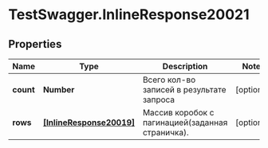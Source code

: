 # TestSwagger.InlineResponse20021

## Properties

Name | Type | Description | Notes
------------ | ------------- | ------------- | -------------
**count** | **Number** | Всего кол-во записей в результате запроса | [optional] 
**rows** | [**[InlineResponse20019]**](InlineResponse20019.md) | Массив коробок c пагинацией(заданная страничка). | [optional] 


